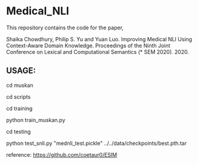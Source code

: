 # Medical_NLI

This repository contains the code for the paper,

Shaika Chowdhury, Philip S. Yu and Yuan Luo. Improving Medical NLI Using Context-Aware Domain Knowledge. Proceedings of the Ninth Joint Conference on Lexical and Computational Semantics (* SEM 2020). 2020.

## USAGE:

cd muskan

cd scripts

cd training

python train_muskan.py

cd testing

python test_snli.py "mednli_test.pickle" ../../data/checkpoints/best.pth.tar


reference: https://github.com/coetaur0/ESIM
